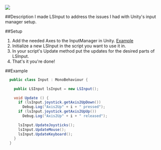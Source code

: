 <a href="http://limestudios.net/article/lsinput"><img src="http://limestudios.net/assets/img/posts/article/lsinput/logo.png"></a>

##Description
I made LSInput to address the issues I had with Unity's input manager setup.

##Setup
1. Add the needed Axes to the InputManager in Unity. [Example](http://limestudios.net/article/lsinput/#setup)
2. Initialize a new LSInput in the script you want to use it in.
3. In your script's Update method put the updates for the desired parts of LSInput.
4. That's it you're done!

##Example
```C#
  public class Input : MonoBehaviour {
  
    public LSInput lsInput = new LSInput();
    
    void Update () {
      if (lsInput.joystick.getAxis2UpDown())
        Debug.Log("Axis2Up" + i + " pressed");
      if (lsInput.joystick.getAxis2UpUp())
        Debug.Log("Axis2Up" + i + " released");
        
      lsInput.UpdateJoysticks();
      lsInput.UpdateMouse();
      lsInput.UpdateKeyboard();
    }
  }
```
